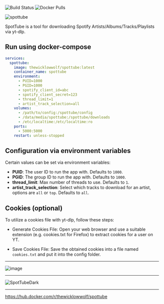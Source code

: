 ![Build Status](https://github.com/TheWicklowWolf/SpotTube/actions/workflows/main.yml/badge.svg)
![Docker Pulls](https://img.shields.io/docker/pulls/thewicklowwolf/spottube.svg)


![spottube](https://github.com/TheWicklowWolf/SpotTube/assets/111055425/a99d7c70-c37c-4d65-b25d-04bf3bfdd37a)


SpotTube is a tool for downloading Spotify Artists/Albums/Tracks/Playlists via yt-dlp.


## Run using docker-compose

```yaml
services:
  spottube:
    image: thewicklowwolf/spottube:latest
    container_name: spottube
    environment:
      - PUID=1000
      - PGID=1000
      - spotify_client_id=abc
      - spotify_client_secret=123
      - thread_limit=1
      - artist_track_selection=all
    volumes:
      - /path/to/config:/spottube/config
      - /data/media/spottube:/spottube/downloads
      - /etc/localtime:/etc/localtime:ro
    ports:
      - 5000:5000
    restart: unless-stopped
```


## Configuration via environment variables

Certain values can be set via environment variables:

* __PUID__: The user ID to run the app with. Defaults to `1000`. 
* __PGID__: The group ID to run the app with. Defaults to `1000`.
* __thread_limit__: Max number of threads to use. Defaults to `1`.
* __artist_track_selection__: Select which tracks to download for an artist, options are `all` or `top`. Defaults to `all`.


## Cookies (optional)
To utilize a cookies file with yt-dlp, follow these steps:

* Generate Cookies File: Open your web browser and use a suitable extension (e.g. cookies.txt for Firefox) to extract cookies for a user on YT.

* Save Cookies File: Save the obtained cookies into a file named `cookies.txt` and put it into the config folder.


---


![image](https://github.com/TheWicklowWolf/SpotTube/assets/111055425/6a52236b-330f-4761-97c0-3a526c22604f)


---


![SpotTubeDark](https://github.com/TheWicklowWolf/SpotTube/assets/111055425/5e4f0ed2-07e5-4915-bfb8-56e2e4a06b02)


---


https://hub.docker.com/r/thewicklowwolf/spottube
